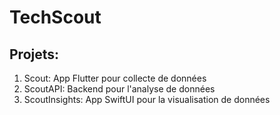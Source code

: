 # TechScout

## Projets:
1. Scout: App Flutter pour collecte de données
2. ScoutAPI: Backend pour l'analyse de données
3. ScoutInsights: App SwiftUI pour la visualisation de données
 
